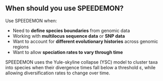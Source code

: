 ## When should you use SPEEDEMON?

Use SPEEDEMON when:
- Need to **define species boundaries** from genomic data
- Working with **multilocus sequence data** or **SNP data**
- Want to account for **different evolutionary histories** across genomic regions
- Want to allow **speciation rates to vary through time**

SPEEDEMON uses the Yule-skyline collapse (YSC) model to cluster taxa into species when their divergence times fall below a threshold ε, while allowing diversification rates to change over time.
